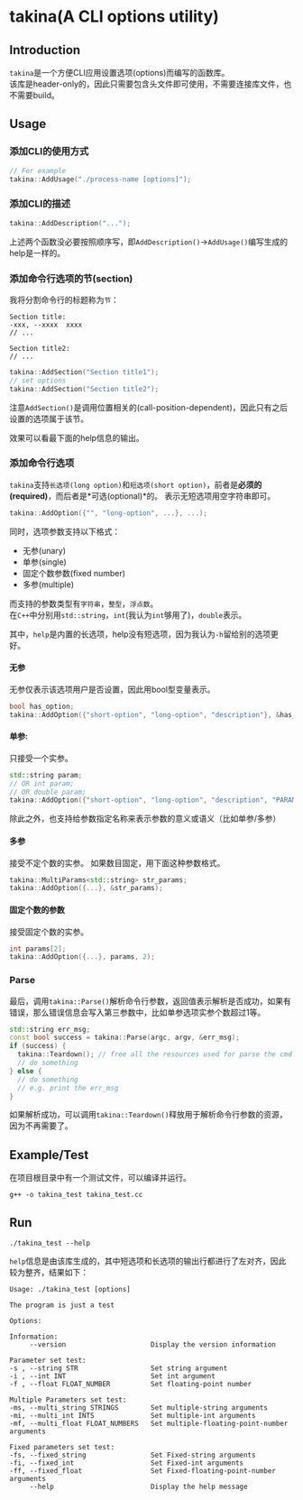 # takina(A CLI options utility)
## Introduction
`takina`是一个方便CLI应用设置选项(options)而编写的函数库。<br>
该库是header-only的，因此只需要包含头文件即可使用，不需要连接库文件，也不需要build。<br>

## Usage
###  添加CLI的使用方式
```cpp
// For example
takina::AddUsage("./process-name [options]");
```

### 添加CLI的描述
```cpp
takina::AddDescription("...");
```
上述两个函数没必要按照顺序写，即`AddDescription()`->`AddUsage()`编写生成的help是一样的。

### 添加命令行选项的节(section)

我将分割命令行的标题称为`节`：
```
Section title:
-xxx, --xxxx  xxxx
// ...

Section title2:
// ...
```

```cpp
takina::AddSection("Section title1");
// set options
takina::AddSection("Section title2");
```
注意`AddSection()`是调用位置相关的(call-position-dependent)，因此只有之后设置的选项属于该节。

效果可以看最下面的help信息的输出。


### 添加命令行选项

`takina`支持`长选项(long option)`和`短选项(short option)`，前者是**必须的(required)**，而后者是*可选(optional)*的。
表示无短选项用空字符串即可。
```cpp
takina::AddOption({"", "long-option", ...}, ...);
```
同时，选项参数支持以下格式：
* 无参(unary)
* 单参(single)
* 固定个数参数(fixed number)
* 多参(multiple)

而支持的参数类型有`字符串`，`整型`，`浮点数`。<br>
在`C++`中分别用`std::string`，`int`(我认为`int`够用了)，`double`表示。

其中，`help`是内置的长选项，help没有短选项，因为我认为`-h`留给别的选项更好。

#### 无参

无参仅表示该选项用户是否设置，因此用bool型变量表示。
```cpp
bool has_option;
takina::AddOption({"short-option", "long-option", "description"}, &has_option);
```

#### 单参:
只接受一个实参。
```cpp
std::string param;
// OR int param;
// OR double param;
takina::AddOption({"short-option", "long-option", "description", "PARAMETER_NAME"}, &param);
```
除此之外，也支持给参数指定名称来表示参数的意义或语义（比如单参/多参）

#### 多参
接受不定个数的实参。
如果数目固定，用下面这种参数格式。
```cpp
takina::MultiParams<std::string> str_params;
takina::AddOption({...}, &str_params);
```

#### 固定个数的参数
接受固定个数的实参。
```cpp
int params[2];
takina::AddOption({...}, params, 2);
```

### Parse
最后，调用`takina::Parse()`解析命令行参数，返回值表示解析是否成功，如果有错误，那么错误信息会写入第三参数中，比如单参选项实参个数超过1等。
```cpp
std::string err_msg;
const bool success = takina::Parse(argc, argv, &err_msg);
if (success) {
  takina::Teardown(); // free all the resources used for parse the cmd args
  // do something
} else {
  // do something
  // e.g. print the err_msg
}
```
如果解析成功，可以调用`takina::Teardown()`释放用于解析命令行参数的资源，因为不再需要了。

## Example/Test
在项目根目录中有一个测试文件，可以编译并运行。
```shell
g++ -o takina_test takina_test.cc
```

## Run
```shell
./takina_test --help
```

`help`信息是由该库生成的，其中短选项和长选项的输出行都进行了左对齐，因此较为整齐，结果如下：

```
Usage: ./takina_test [options]

The program is just a test

Options: 

Information:
     --version                     Display the version information

Parameter set test:
-s , --string STR                  Set string argument
-i , --int INT                     Set int argument
-f , --float FLOAT_NUMBER          Set floating-point number

Multiple Parameters set test:
-ms, --multi_string STRINGS        Set multiple-string arguments
-mi, --multi_int INTS              Set multiple-int arguments
-mf, --multi_float FLOAT_NUMBERS   Set multiple-floating-point-number arguments

Fixed parameters set test:
-fs, --fixed_string                Set Fixed-string arguments
-fi, --fixed_int                   Set Fixed-int arguments
-ff, --fixed_float                 Set Fixed-floating-point-number arguments
     --help                        Display the help message
```

